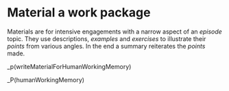 # Material a work package

Materials are for intensive engagements with a narrow aspect of an _episode_ topic. They use descriptions, _examples_ and _exercises_ to illustrate their _points_ from various angles. In the end a summary reiterates the _points_ made. 

_p(writeMaterialForHumanWorkingMemory)

_P(humanWorkingMemory)

